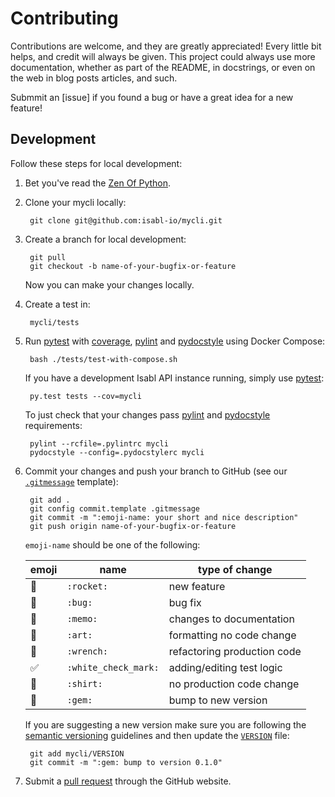 # Contributing

Contributions are welcome, and they are greatly appreciated! Every little bit helps, and credit will always be given. This project could always use more documentation, whether as part of the README, in docstrings, or even on the web in blog posts articles, and such.

Submmit an [issue] if you found a bug or have a great idea for a new feature!

## Development

Follow these steps for local development:

1. Bet you've read the [Zen Of Python].

1. Clone your mycli locally:

        git clone git@github.com:isabl-io/mycli.git

1. Create a branch for local development:

        git pull
        git checkout -b name-of-your-bugfix-or-feature

    Now you can make your changes locally.

1. Create a test in:

        mycli/tests

1. Run [pytest] with [coverage], [pylint] and [pydocstyle] using Docker Compose:

        bash ./tests/test-with-compose.sh

    If you have a development Isabl API instance running, simply use [pytest]:

        py.test tests --cov=mycli

    To just check that your changes pass [pylint] and [pydocstyle] requirements:

        pylint --rcfile=.pylintrc mycli
        pydocstyle --config=.pydocstylerc mycli

1. Commit your changes and push your branch to GitHub (see our [`.gitmessage`] template):

        git add .
        git config commit.template .gitmessage
        git commit -m ":emoji-name: your short and nice description"
        git push origin name-of-your-bugfix-or-feature

    `emoji-name` should be one of the following:

    | emoji | name                 | type of change              |
    | ----- | -------------------- | --------------------------- |
    | 🚀    | `:rocket:`           | new feature                 |
    | 🐛    | `:bug:`              | bug fix                     |
    | 📝    | `:memo:`             | changes to documentation    |
    | 🎨    | `:art:`              | formatting  no code change  |
    | 🔧    | `:wrench:`           | refactoring production code |
    | ✅     | `:white_check_mark:` | adding/editing test logic   |
    | 👕    | `:shirt:`            | no production code change   |
    | 💎    | `:gem:`              | bump to new version         |

    If you are suggesting a new version make sure you are following the [semantic versioning] guidelines and then update the [`VERSION`] file:

        git add mycli/VERSION
        git commit -m ":gem: bump to version 0.1.0"

1. Submit a [pull request] through the GitHub website.

[`.gitmessage`]: ../.gitmessage
[`VERSION`]: ../isabl-io/VERSION
[coverage]:https://coverage.readthedocs.io
[pull request]: https://github.com/isabl-io/mycli/compare
[pulls]: https://github.com/isabl-io/mycli/pulls
[pydocstyle]: http://www.pydocstyle.org/en
[pylint]: https://www.pylint.org/
[pytest-env]: https://github.com/MobileDynasty/pytest-env
[pytest]: https://docs.pytest.org/en/latest/
[semantic versioning]: http://semver.org/
[zen of python]: https://www.python.org/dev/peps/pep-0020/#the-zen-of-python
